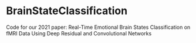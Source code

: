 # BrainStateClassification
Code for our 2021 paper: Real-Time Emotional Brain States Classification on fMRI Data Using Deep Residual and Convolutional Networks
